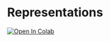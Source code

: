 # Representations

[![Open In Colab](https://colab.research.google.com/assets/colab-badge.svg)](https://colab.research.google.com/github/JuanCruzC97/ml-stuff/blob/main/representations/intro-representations.ipynb)
